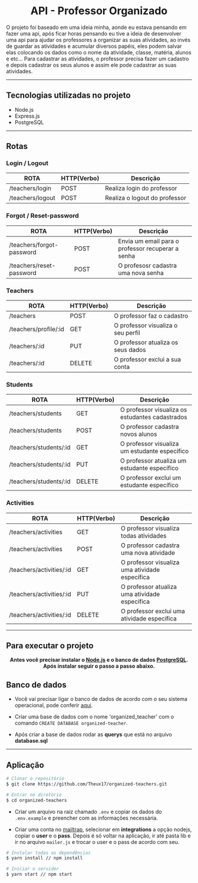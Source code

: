 <h1 align="center" > API - Professor Organizado </h1>

<p>O projeto foi baseado em uma ideia minha, aonde eu estava pensando em fazer uma api, após ficar horas pensando eu tive a ideia de desenvolver uma api para ajudar os professores a organizar as suas atividades, ao invés de guardar as atividades e acumular diversos papéis, eles podem salvar elas colocando os dados como o nome da atividade, classe, matéria, alunos e etc... Para cadastrar as atividades, o professor precisa fazer um cadastro e depois cadastrar os seus alunos e assim ele pode cadastrar as suas atividades.</p>

---
## Tecnologias utilizadas no projeto

- Node.js
- Express.js
- PostgreSQL

---
## Rotas 

### Login / Logout

ROTA                  |  HTTP(Verbo)      |         Descrição                | 
--------------------  | ----------------- |    ---------------------         | 
/teachers/login       |      POST         |   Realiza login do professor     | 
/teachers/logout      |      POST         |   Realiza o logout do professor  | 

### Forgot / Reset-password

ROTA                 |     HTTP(Verbo)   |      Descrição         |                                      
-------------------- | ----------------- | --------------------- | 
/teachers/forgot-password |       POST          |   Envia um email para o professor recuperar a senha   | 
/teachers/reset-password        |       POST                 |   O profesosr cadastra uma nova senha   | 

### Teachers

ROTA                   |     HTTP(Verbo)   |       Descrição       | 
 --------------------  | ----------------- | --------------------- |
/teachers              |       POST         |  O professor faz o cadastro    | 
/teachers/profile/:id  |   GET        |         O  professor visualiza o seu perfil    |  
/teachers/:id          |       PUT         |  O professor atualiza os seus dados | 
/teachers/:id             |       DELETE      |   O professor exclui a sua conta |

### Students

ROTA                   |     HTTP(Verbo)   |       Descrição       | 
 --------------------  | ----------------- | --------------------- |
/teachers/students     |       GET         |  O professor visualiza os estudantes cadastrados    | 
/teachers/students    | POST        |     O professor cadastra novos alunos  |  
/teachers/students/:id  |       GET    |  O professor visualiza um estudante específico | 
/teachers/students/:id  |  PUT    |  O professor atualiza um estudante específico |
/teachers/students/:id  |  DELETE    |  O professor exclui um estudante específico

### Activities

ROTA                   |     HTTP(Verbo)   |       Descrição       | 
 --------------------  | ----------------- | --------------------- |
/teachers/activities   |       GET         | O professor visualiza todas atividades | 
/teachers/activities    | POST        |     O professor cadastra uma nova atividade  |  
/teachers/activities/:id  |       GET    |  O professor visualiza uma atividade específica | 
/teachers/activities/:id  |  PUT    |  O professor atualiza uma atividade específica |
/teachers/activities/:id  |  DELETE    |  O professor exclui uma atividade específica

---
## Para executar o projeto 

<p align="center"><strong> Antes você precisar instalar o 
<a href="https://nodejs.org/en/download">Node.js</a> e o banco de dados <a href="https://www.postgresql.org/download/">PostgreSQL</a>. Após instalar seguir o passo a passo abaixo.</strong></p>

## Banco de dados

* Você vai precisar ligar o banco de dados de acordo com o seu sistema operacional, pode conferir <a href="https://tableplus.com/blog/2018/10/how-to-start-stop-restart-postgresql-server.html">aqui</a>.

* Criar uma base de dados com o nome 'organized_teacher' com o comando `CREATE DATABASE organized-teacher`.

* Após criar a base de dados rodar as <strong>querys</strong> que está no arquivo <strong>database.sql</strong>

---
## Aplicação

```bash
# Clonar o repositório
$ git clone https://github.com/Theux17/organized-teachers.git

# Entrar no diretório 
$ cd organized-teachers
```
* Criar um arquivo na raiz chamado `.env` e copiar os dados do `.env.example` e preencher com as informações necessária.

* Criar uma conta no <a href="https://mailtrap.io/">mailtrap</a>, selecionar em <strong>integrations</strong> a opção nodejs, copiar o <strong>user</strong> e o <strong>pass</strong>. Depois é só voltar na aplicação, ir até pasta lib e ir no arquivo `mailer.js` e trocar o user e o pass de acordo com seu.

```bash
# Instalar todas as dependências 
$ yarn install // npm install

# Iniciar o servidor
$ yarn start // npm start
```